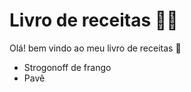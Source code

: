 # Livro de receitas :man_cook:

Olá! bem vindo ao meu livro de receitas :wave:

- Strogonoff de frango
- Pavê 